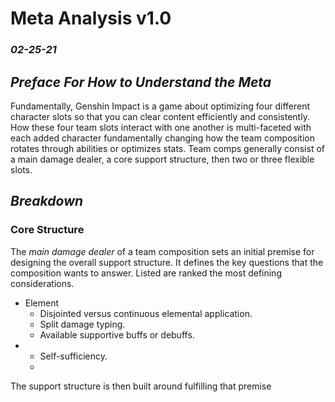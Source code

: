 # Meta Analysis v1.0
### *02-25-21*

## *Preface For How to Understand the Meta*
Fundamentally, Genshin Impact is a game about optimizing four different character slots so that you can clear content efficiently and consistently. How these four team slots interact with one another is multi-faceted with each added character fundamentally changing how the team composition rotates through abilities or optimizes stats. Team comps generally consist of a main damage dealer, a core support structure, then two or three flexible slots.

## *Breakdown*
### Core Structure
The *main damage dealer* of a team composition sets an initial premise for designing the overall support structure. It defines the key questions that the composition wants to answer. Listed are ranked the most defining considerations. 
* Element
  * Disjointed versus continuous elemental application. 
  * Split damage typing.
  * Available supportive buffs or debuffs.
* 
  * Self-sufficiency.
  * 
The support structure is then built around fulfilling that premise
